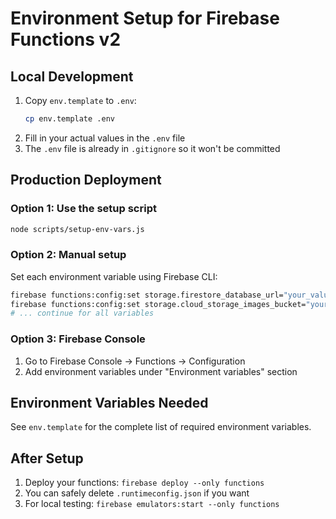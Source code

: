 # Environment Setup for Firebase Functions v2

## Local Development

1. Copy `env.template` to `.env`:
   ```bash
   cp env.template .env
   ```
2. Fill in your actual values in the `.env` file
3. The `.env` file is already in `.gitignore` so it won't be committed

## Production Deployment

### Option 1: Use the setup script
```bash
node scripts/setup-env-vars.js
```

### Option 2: Manual setup
Set each environment variable using Firebase CLI:
```bash
firebase functions:config:set storage.firestore_database_url="your_value"
firebase functions:config:set storage.cloud_storage_images_bucket="your_value"
# ... continue for all variables
```

### Option 3: Firebase Console
1. Go to Firebase Console → Functions → Configuration
2. Add environment variables under "Environment variables" section

## Environment Variables Needed

See `env.template` for the complete list of required environment variables.

## After Setup

1. Deploy your functions: `firebase deploy --only functions`
2. You can safely delete `.runtimeconfig.json` if you want
3. For local testing: `firebase emulators:start --only functions` 